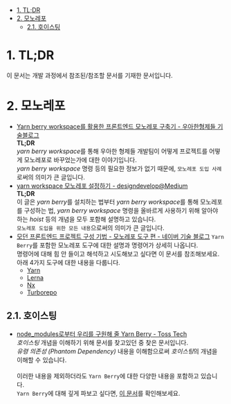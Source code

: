 - [1. TL;DR](#1-tldr)
- [2. 모노레포](#2-모노레포)
  - [2.1. 호이스팅](#21-호이스팅)

# 1. TL;DR

이 문서는 개발 과정에서 참조된/참조할 문서를 기재한 문서입니다.

# 2. 모노레포

- [Yarn berry workspace를 활용한 프론트엔드 모노레포 구축기 - 우아한형제들 기술블로그](https://techblog.woowahan.com/7976/) <br>
  **TL;DR**<br>
  *yarn berry workspace*를 통해 우아한 형제들 개발팀이 어떻게 프로젝트를 어떻게 모노레포로 바꾸었는가에 대한 이야기입니다. <br>
  _yarn berry workspace_ 명령 등의 필요한 정보가 없기 때문에, `모노레포 도입 사례`로써의 의미가 큰 글입니다.
- [yarn workspace 모노레포 설정하기 - designdevelop@Medium](https://medium.com/@designdevelop/yarn-workspaces-%EB%AA%A8%EB%85%B8%EB%A0%88%ED%8F%AC-%EB%8F%84%EC%9E%85%EA%B8%B0-c0310ca41c0e) <br>
  **TL;DR** <br>
  이 글은 *yarn berry*를 설치하는 법부터 *yarn berry workspace*를 통해 모노레포를 구성하는 법,
  _yarn berry workspace_ 명령을 올바르게 사용하기 위해 알아야 하는 _hoist_ 등의 개념을 모두 포함해 설명하고 있습니다. <br>
  `모노레포 도입을 위한 모든 내용`으로써의 의미가 큰 글입니다.
- [모던 프론트엔드 프로젝트 구성 기법 - 모노레포 도구 편 - 네이버 기술 블로그](https://d2.naver.com/helloworld/7553804)
  `Yarn Berry`를 포함한 모노레포 도구에 대한 설명과 명령어가 상세히 나옵니다. <br>
  명령어에 대해 힘 안 들이고 해석하고 시도해보고 싶다면 이 문서를 참조해보세요. <br>
  아래 4가지 도구에 대한 내용을 다룹니다.
  - [Yarn](https://d2.naver.com/helloworld/7553804#ch1)
  - [Lerna](https://d2.naver.com/helloworld/7553804#ch2)
  - [Nx](https://d2.naver.com/helloworld/7553804#ch3)
  - [Turborepo](https://d2.naver.com/helloworld/7553804#ch4)

## 2.1. 호이스팅

- [node_modules로부터 우리를 구원해 줄 Yarn Berry - Toss Tech](https://toss.tech/article/node-modules-and-yarn-berry) <br>
  _호이스팅_ 개념을 이해하기 위해 문서를 찾고있던 중 찾은 문서입니다. <br>
  _유령 의존성 (Phantom Dependency)_ 내용을 이해함으로써 *호이스팅*의 개념을 이해할 수 있습니다. <br><br>
  이러한 내용을 제외하더라도 `Yarn Berry`에 대한 다양한 내용을 포함하고 있습니다. <br>
  `Yarn Berry`에 대해 깊게 파보고 싶다면, [이 문서](https://toss.tech/article/node-modules-and-yarn-berry)를 확인해보세요.
